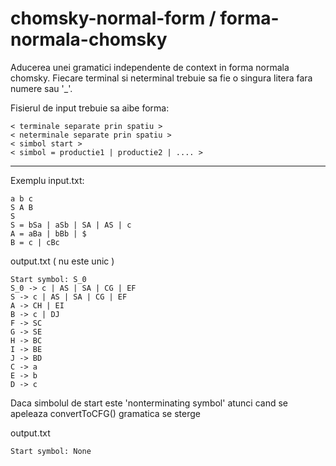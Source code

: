 # chomsky-normal-form / forma-normala-chomsky
Aducerea unei gramatici independente de context in forma normala chomsky.
Fiecare terminal si neterminal trebuie sa fie o singura litera fara numere sau '_'.

Fisierul de input trebuie sa aibe forma:

``` 
< terminale separate prin spatiu > 
< neterminale separate prin spatiu > 
< simbol start > 
< simbol = productie1 | productie2 | .... > 
```
<hr>

Exemplu input.txt:
```
a b c
S A B 
S 
S = bSa | aSb | SA | AS | c
A = aBa | bBb | $
B = c | cBc
```

output.txt ( nu este unic )
```
Start symbol: S_0
S_0 -> c | AS | SA | CG | EF
S -> c | AS | SA | CG | EF
A -> CH | EI
B -> c | DJ
F -> SC
G -> SE
H -> BC
I -> BE
J -> BD
C -> a
E -> b
D -> c
```

Daca simbolul de start este 'nonterminating symbol' atunci cand se apeleaza convertToCFG() gramatica se sterge

output.txt
```
Start symbol: None
```
